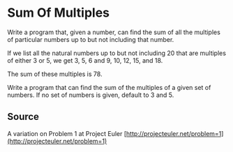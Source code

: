 # Sum Of Multiples

Write a program that, given a number, can find the sum of all the multiples of particular numbers up to but not including that number.

If we list all the natural numbers up to but not including 20 that are multiples of either 3 or 5, we get 3, 5, 6 and 9, 10, 12, 15, and 18.

The sum of these multiples is 78.

Write a program that can find the sum of the multiples of a given set of numbers. If no set of numbers is given, default to 3 and 5.

## Source

A variation on Problem 1 at Project Euler
[http://projecteuler.net/problem=1](http://projecteuler.net/problem=1)
